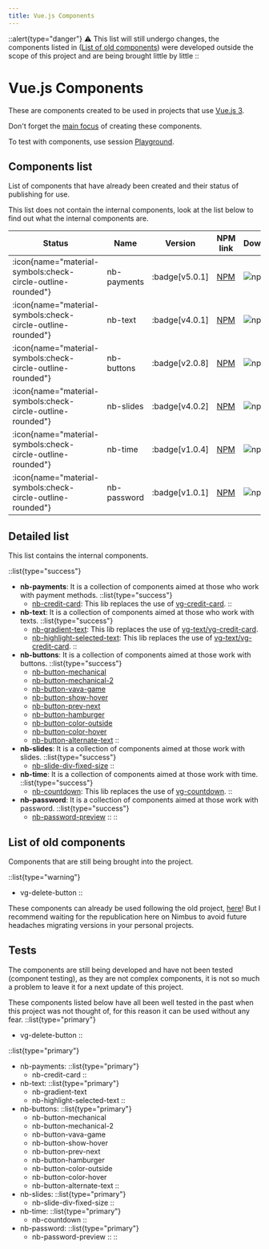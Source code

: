 ```yaml
---
title: Vue.js Components
---
```

::alert{type="danger"}
⚠️ This list will still undergo changes, the components listed in ([List of old components](#list-of-old-components)) were developed outside the scope of this project and are being brought little by little
::

# Vue.js Components

These are components created to be used in projects that use <a href="https://vuejs.org/" target="_blank">Vue.js 3</a>.

Don't forget the [main focus](/nimbus#main-focus) of creating these components.

To test with components, use session [Playground](/playground).

## Components list

List of components that have already been created and their status of publishing for use.

This list does not contain the internal components, look at the list below to find out what the internal components are.

| Status | Name | Version | NPM link | Downloads |
|---|---|---|---|---|
| <span class="icon-lib-status icon-check"> :icon{name="material-symbols:check-circle-outline-rounded"}</span> | nb-payments | :badge[v5.0.1] | <a href="https://www.npmjs.com/package/@vlalg-nimbus/nb-payments" target="_blank">NPM</a> | <span class="npm-badge">![npm](https://img.shields.io/npm/dt/@vlalg-nimbus/nb-payments?style=plastic)</span> |
| <span class="icon-lib-status icon-check"> :icon{name="material-symbols:check-circle-outline-rounded"}</span> | nb-text | :badge[v4.0.1] | <a href="https://www.npmjs.com/package/@vlalg-nimbus/nb-text" target="_blank">NPM</a> | <span class="npm-badge">![npm](https://img.shields.io/npm/dt/@vlalg-nimbus/nb-text?style=plastic)</span> |
| <span class="icon-lib-status icon-check"> :icon{name="material-symbols:check-circle-outline-rounded"}</span> | nb-buttons | :badge[v2.0.8] | <a href="https://www.npmjs.com/package/@vlalg-nimbus/nb-buttons" target="_blank">NPM</a> | <span class="npm-badge">![npm](https://img.shields.io/npm/dt/@vlalg-nimbus/nb-buttons?style=plastic)</span> |
| <span class="icon-lib-status icon-check"> :icon{name="material-symbols:check-circle-outline-rounded"}</span> | nb-slides | :badge[v4.0.2] | <a href="https://www.npmjs.com/package/@vlalg-nimbus/nb-slides" target="_blank">NPM</a> | <span class="npm-badge">![npm](https://img.shields.io/npm/dt/@vlalg-nimbus/nb-slides?style=plastic)</span> |
| <span class="icon-lib-status icon-check"> :icon{name="material-symbols:check-circle-outline-rounded"}</span> | nb-time | :badge[v1.0.4] | <a href="https://www.npmjs.com/package/@vlalg-nimbus/nb-time" target="_blank">NPM</a> | <span class="npm-badge">![npm](https://img.shields.io/npm/dt/@vlalg-nimbus/nb-time?style=plastic)</span> |
| <span class="icon-lib-status icon-check"> :icon{name="material-symbols:check-circle-outline-rounded"}</span> | nb-password | :badge[v1.0.1] | <a href="https://www.npmjs.com/package/@vlalg-nimbus/nb-password" target="_blank">NPM</a> | <span class="npm-badge">![npm](https://img.shields.io/npm/dt/@vlalg-nimbus/nb-password?style=plastic)</span> |

## Detailed list

This list contains the internal components.

::list{type="success"}
- **nb-payments**: It is a collection of components aimed at those who work with payment methods.
  ::list{type="success"}
    - [nb-credit-card](/vue-components/nb-payments/nb-credit-card): This lib replaces the use of <a href="https://www.npmjs.com/package/@vemlavaraloucagamers/vg-credit-card" target="_blank">vg-credit-card</a>.
  ::
- **nb-text**: It is a collection of components aimed at those who work with texts.
  ::list{type="success"}
    - [nb-gradient-text](/vue-components/nb-text/nb-gradient-text): This lib replaces the use of <a href="https://www.npmjs.com/package/@vemlavaraloucagamers/vg-text" target="_blank">vg-text/vg-credit-card</a>.
    - [nb-highlight-selected-text](/vue-components/nb-text/nb-highlight-selected-text): This lib replaces the use of <a href="https://www.npmjs.com/package/@vemlavaraloucagamers/vg-text" target="_blank">vg-text/vg-credit-card</a>.
  ::
- **nb-buttons**: It is a collection of components aimed at those work with buttons.
  ::list{type="success"}
    - [nb-button-mechanical](/vue-components/nb-buttons/nb-button-mechanical)
    - [nb-button-mechanical-2](/vue-components/nb-buttons/nb-button-mechanical-2)
    - [nb-button-vava-game](/vue-components/nb-buttons/nb-button-vava-game)
    - [nb-button-show-hover](/vue-components/nb-buttons/nb-button-show-hover)
    - [nb-button-prev-next](/vue-components/nb-buttons/nb-button-prev-next)
    - [nb-button-hamburger](/vue-components/nb-buttons/nb-button-hamburger)
    - [nb-button-color-outside](/vue-components/nb-buttons/nb-button-color-outside)
    - [nb-button-color-hover](/vue-components/nb-buttons/nb-button-color-hover)
    - [nb-button-alternate-text](/vue-components/nb-buttons/nb-button-alternate-text)
  ::
- **nb-slides**: It is a collection of components aimed at those work with slides.
  ::list{type="success"}
    - [nb-slide-div-fixed-size](/vue-components/nb-slides/nb-slide-div-fixed-size)
  ::
- **nb-time**: It is a collection of components aimed at those work with time.
  ::list{type="success"}
    - [nb-countdown](/vue-components/nb-time/nb-countdown): This lib replaces the use of <a href="https://www.npmjs.com/package/@vemlavaraloucagamers/vg-countdown" target="_blank">vg-countdown</a>.
  ::
- **nb-password**: It is a collection of components aimed at those work with password.
  ::list{type="success"}
    - [nb-password-preview](/vue-components/nb-password/nb-password-preview)
  ::
::

## List of old components

Components that are still being brought into the project.

::list{type="warning"}
- vg-delete-button
::

These components can already be used following the old project, [here](https://github.com/VemLavarALoucaGamers/vlalg-components-libs/tree/main)! But I recommend waiting for the republication here on Nimbus to avoid future headaches migrating versions in your personal projects.

## Tests

The components are still being developed and have not been tested (component testing), as they are not complex components, it is not so much a problem to leave it for a next update of this project.

These components listed below have all been well tested in the past when this project was not thought of, for this reason it can be used without any fear.
::list{type="primary"}
- vg-delete-button
::

::list{type="primary"}
- nb-payments:
  ::list{type="primary"}
    - nb-credit-card
  ::
- nb-text:
  ::list{type="primary"}
    - nb-gradient-text
    - nb-highlight-selected-text
  ::
- nb-buttons:
  ::list{type="primary"}
    - nb-button-mechanical
    - nb-button-mechanical-2
    - nb-button-vava-game
    - nb-button-show-hover
    - nb-button-prev-next
    - nb-button-hamburger
    - nb-button-color-outside
    - nb-button-color-hover
    - nb-button-alternate-text
  ::
- nb-slides:
  ::list{type="primary"}
    - nb-slide-div-fixed-size
  ::
- nb-time:
  ::list{type="primary"}
    - nb-countdown
  ::
- nb-password:
  ::list{type="primary"}
    - nb-password-preview
  ::
::
